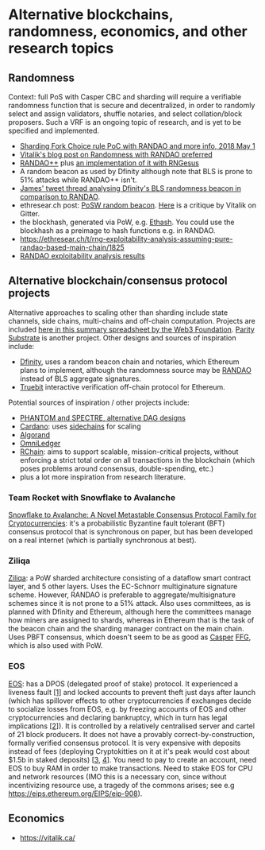 # Alternative blockchains, randomness, economics, and other research topics

## Randomness

Context: full PoS with Casper CBC and sharding will require a verifiable randomness function that is secure and decentralized, in order to randomly select and assign validators, shuffle notaries, and select collation/block proposers. Such a VRF is an ongoing topic of research, and is yet to be specified and implemented. 

-   [Sharding Fork Choice rule PoC with RANDAO and more info, 2018 May 1](https://twitter.com/VitalikButerin/status/991021062811930624)
-   [Vitalik's blog post on Randomness with RANDAO preferred](https://vitalik.ca/files/randomness.html)
-   [RANDAO++](https://twitter.com/VitalikButerin/status/734735362493427713) plus [an implementation of it with RNGesus](https://github.com/zweicoder/RNGesus)
-   A random beacon as used by Dfinity although note that BLS is prone to 51% attacks while RANDAO++ isn't.
-   [James' tweet thread analysing Dfinity's BLS randomness beacon in comparison to RANDAO](https://twitter.com/JamesCRay01/status/984289250400075777).
-   ethresear.ch post: [PoSW random beacon](https://ethresear.ch/t/posw-random-beacon/1814). [Here](https://gitter.im/ethereum/sharding?at=5adf53096d7e07082b2bdf44) is a critique by Vitalik on Gitter.
-   the blockhash, generated via PoW, e.g. [Ethash](https://ethereum.github.io/yellowpaper/paper.pdf#appendix.J). You could use the blockhash as a preimage to hash functions e.g. in RANDAO.
-   <https://ethresear.ch/t/rng-exploitability-analysis-assuming-pure-randao-based-main-chain/1825>
-   [RANDAO exploitability analysis results](https://gitter.im/ethereum/sharding?at=5af228fc40f24c43046242f9)

## Alternative blockchain/consensus protocol projects

Alternative approaches to scaling other than sharding include state channels, side chains, multi-chains and off-chain computation. Projects are included [here in this summary spreadsheet by the Web3 Foundation](https://docs.google.com/spreadsheets/d/1BQ0bK_LhSQvxtvXryVoIcmxeKMuVJCq6oD0aS5_hpC8). [Parity Substrate](https://www.reddit.com/r/ethereum/comments/8dgoup/parity_substrate/) is another project. Other designs and sources of inspiration include:

-   [Dfinity](https://www.dfinity.org/pdf-viewer/pdfs/viewer?file=../library/dfinity-consensus.pdf), uses a random beacon chain and notaries, which Ethereum plans to implement, although the randomness source may be [RANDAO](https://github.com/ethereum/research/blob/master/sharding_fork_choice_poc/beacon_chain_node.py) instead of BLS aggregate signatures.
-   [Truebit](https://truebit.io/) interactive verification off-chain protocol for Ethereum.

Potential sources of inspiration / other projects include:

-   [PHANTOM and SPECTRE, alternative DAG designs](https://ethresear.ch/t/phantom-and-spectre-by-a-zohar-and-y-sompolinsky/1888)
-   [Cardano](https://cardanodocs.com/introduction/): uses [sidechains](https://www.blockstream.com/sidechains.pdf) for scaling
-   [Algorand](https://www.algorand.com/whitepapers/)
-   [OmniLedger](https://eprint.iacr.org/2017/406.pdf)
-   [RChain](http://architecture-docs.readthedocs.io/introduction/motivation.html): aims to support scalable, mission-critical projects, without enforcing a strict total order on all transactions in the blockchain (which poses problems around consensus, double-spending, etc.)
-   plus a lot more inspiration from research literature.

### Team Rocket with Snowflake to Avalanche

[Snowflake to Avalanche: A Novel Metastable Consensus Protocol Family for
Cryptocurrencies](https://ipfs.io/ipfs/QmUy4jh5mGNZvLkjies1RWM4YuvJh5o2FYopNPVYwrRVGV): it's a probabilistic Byzantine fault tolerant (BFT) consensus protocol that is synchronous on paper, but has been developed on a real internet (which is partially synchronous at best).

### Ziliqa

[Ziliqa](https://docs.zilliqa.com/whitepaper.pdf): a PoW sharded architecture consisting of a dataflow smart contract layer, and 5 other layers. Uses the EC-Schnorr multiginature signature scheme. However, RANDAO is preferable to aggregate/multisignature schemes since it is not prone to a 51% attack. Also uses committees, as is planned with Dfinity and Ethereum, although here the committees manage how miners are assigned to shards, whereas in Ethereum that is the task of the beacon chain and the sharding manager contract on the main chain. Uses PBFT consensus, which doesn't seem to be as good as [Casper](./casper-proof-of-stake-compendium.md) [FFG](https://eips.ethereum.org/EIPS/eip-1011), which is also used with PoW.

### EOS

[EOS](https://eos.io/): has a DPOS (delegated proof of stake) protocol. It experienced a liveness fault [\[1\]](https://www.coindesk.com/cold-reception-crypto-reacted-eos-blockchain-freeze/) and locked accounts to prevent theft just days after launch (which has spillover effects to other cryptocurrencies if exchanges decide to socialize losses from EOS, e.g. by freezing accounts of EOS and other cryptocurrencies and declaring bankruptcy, which in turn has legal implications [\[2\]](https://www.coindesk.com/eos-locked-7-accounts-implications-everyone-crypto/)). It is controlled by a relatively centralised server and cartel of 21 block producers. It does not have a provably correct-by-construction, formally verified consensus protocol. It is very expensive with deposits instead of fees (deploying Cryptokitties on it at it's peak would cost about $1.5b in staked deposits) \[[3](https://ethresear.ch/t/against-replacing-transaction-fees-with-deposits/940/3), [4](https://ethresear.ch/t/against-replacing-transaction-fees-with-deposits/940?u=jamesray1)]. You need to pay to create an account, need EOS to buy RAM in order to make transactions. Need to stake EOS for CPU and network resources (IMO this is a necessary con, since without incentivizing resource use, a tragedy of the commons arises; see e.g <https://eips.ethereum.org/EIPS/eip-908>).

## Economics

-   <https://vitalik.ca/>
